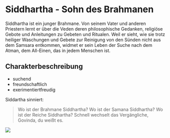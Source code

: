 # Siddhartha -  Sohn des Brahmanen
Siddhartha ist ein junger Brahmane. Von seinem Vater und anderen Priestern lernt er über die Veden deren philosophische Gedanken, religiöse Gebote und Anleitungen zu Gebeten und Ritualen. Weil er sieht, wie sie trotz heiliger Waschungen und Gebete zur Reinigung von den Sünden nicht aus dem Samsara entkommen, widmet er sein Leben der Suche nach dem Atman, dem All-Einen, das in jedem Menschen ist.

## Charakterbeschreibung
* suchend
* freundschaftlich
* exerimentiertfreudig

Siddartha sinniert:
> Wo ist der Brahmane Siddhartha? 
> Wo ist der Samana Siddhartha? 
> Wo ist der Reiche Siddhartha? 
> Schnell wechselt das Vergängliche, Govinda, du weißt es.

<img src="https://de.wikipedia.org/wiki/Siddhartha_(Hermann_Hesse)#/media/Datei:Buddha_Kopf.jpg" />